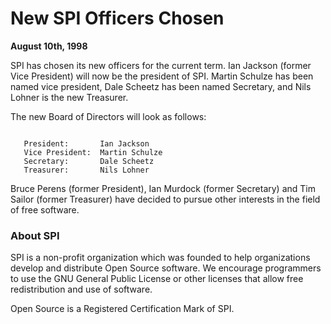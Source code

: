 
New SPI Officers Chosen
=======================


**August 10th, 1998**


SPI has chosen its new officers for the current term.
Ian Jackson (former Vice President) will now be the president of SPI.
Martin Schulze has been named vice president, Dale Scheetz has been named
Secretary, and Nils Lohner is the new Treasurer.


The new Board of Directors will look as follows:



```

   President:       Ian Jackson
   Vice President:  Martin Schulze
   Secretary:       Dale Scheetz
   Treasurer:       Nils Lohner

```

Bruce Perens (former President), Ian Murdock (former Secretary) and Tim
Sailor (former Treasurer) have decided to pursue other interests in the
field of free software.


### About SPI


SPI is a non-profit organization which was founded to help organizations
develop and distribute Open Source software. We encourage programmers to
use the GNU General Public License or other licenses that allow free
redistribution and use of software.


Open Source is a Registered Certification Mark of SPI.



